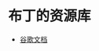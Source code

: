 # 布丁的资源库
- [谷歌文档](https://docs.google.com/document/d/1cVOaMMluyVg5dLCM-JWrwTrEGx3QC12TMIUX9p7Gu1Y/edit?usp=sharing)
